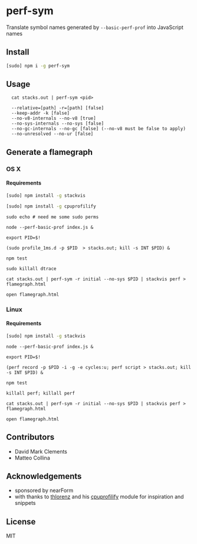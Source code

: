 # perf-sym

Translate symbol names generated by `--basic-perf-prof` into JavaScript names

## Install

```sh
[sudo] npm i -g perf-sym
```

## Usage

```
  cat stacks.out | perf-sym <pid>

  --relative=[path] -r=[path] [false]
  --keep-addr -k [false]
  --no-v8-internals --no-v8 [true]
  --no-sys-internals --no-sys [false]
  --no-gc-internals --no-gc [false] (--no-v8 must be false to apply)
  --no-unresolved --no-ur [false]

```


## Generate a flamegraph

### OS X

#### Requirements

```sh
[sudo] npm install -g stackvis
```

```sh
[sudo] npm install -g cpuprofilify
```

```
sudo echo # need me some sudo perms

node --perf-basic-prof index.js &

export PID=$!

(sudo profile_1ms.d -p $PID  > stacks.out; kill -s INT $PID) &

npm test

sudo killall dtrace

cat stacks.out | perf-sym -r initial --no-sys $PID | stackvis perf > flamegraph.html

open flamegraph.html
```

### Linux

#### Requirements

```sh
[sudo] npm install -g stackvis
```


```
node --perf-basic-prof index.js &

export PID=$!

(perf record -p $PID -i -g -e cycles:u; perf script > stacks.out; kill -s INT $PID) &

npm test

killall perf; killall perf

cat stacks.out | perf-sym -r initial --no-sys $PID | stackvis perf > flamegraph.html

open flamegraph.html
```

## Contributors

* David Mark Clements
* Matteo Collina

## Acknowledgements

* sponsored by nearForm
* with thanks to [thlorenz](https://github.com/thlorenz) and his [cpuprofilify](https://github.com/thlorenz/cpuprofilify) module for inspiration and snippets

## License

MIT